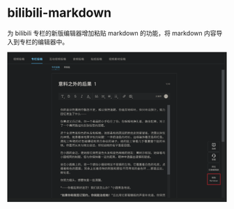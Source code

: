# bilibili-markdown

为 bilibili 专栏的新版编辑器增加粘贴 markdown 的功能，将 markdown 内容导入到专栏的编辑器中。

![cover](./docs/assets/feat.png)
